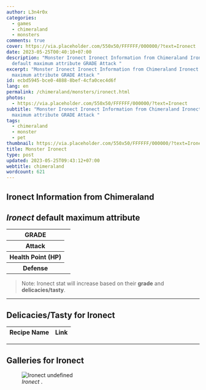 ```yaml
---
author: L3n4r0x
categories:
  - games
  - chimeraland
  - monsters
comments: true
cover: https://via.placeholder.com/550x50/FFFFFF/000000/?text=Ironect
date: 2023-05-25T00:40:10+07:00
description: "Monster Ironect Ironect Information from Chimeraland Ironect
  default maximum attribute GRADE Attack "
excerpt: "Monster Ironect Ironect Information from Chimeraland Ironect default
  maximum attribute GRADE Attack "
id: ecbd5945-bce0-4888-8bef-4cfa0cec4d6f
lang: en
permalink: /chimeraland/monsters/ironect.html
photos:
  - https://via.placeholder.com/550x50/FFFFFF/000000/?text=Ironect
subtitle: "Monster Ironect Ironect Information from Chimeraland Ironect default
  maximum attribute GRADE Attack "
tags:
  - chimeraland
  - monster
  - pet
thumbnail: https://via.placeholder.com/550x50/FFFFFF/000000/?text=Ironect
title: Monster Ironect
type: post
updated: 2023-05-25T09:43:12+07:00
webtitle: chimeraland
wordcount: 621
---
```


<link
  rel="stylesheet"
  href="https://rawcdn.githack.com/dimaslanjaka/Web-Manajemen/870a349/css/bootstrap-5-3-0-alpha3-wrapper.css"
/>
<section id="bootstrap-wrapper">
  <div data-bs-theme="dark">
    <h2>Ironect Information from Chimeraland</h2>
    <h2 id="attribute"><i>Ironect</i> default maximum attribute</h2>
    <div class="row">
      <div class="col mb-2">
        <div class="card">
          <div class="card-body">
            <table>
              <tr>
                <th>GRADE</th>
                <td><br /></td>
              </tr>
              <tr>
                <th>Attack</th>
                <td></td>
              </tr>
              <tr>
                <th>Health Point (HP)</th>
                <td></td>
              </tr>
              <tr>
                <th>Defense</th>
                <td></td>
              </tr>
            </table>
          </div>
        </div>
      </div>
    </div>
    <blockquote class="bd-callout bd-callout-warning">
      Note: Ironect stat will increase based on their <b>grade</b> and
      <b>delicacies/tasty</b>.
    </blockquote>
    <hr />
    <h2 id="delicacies">Delicacies/Tasty for Ironect</h2>
    <div class="card">
      <div class="card-body">
        <div class="table-responsive">
          <table class="table table-striped">
            <thead>
              <tr>
                <th>Recipe Name</th>
                <th>Link</th>
              </tr>
            </thead>
            <tbody></tbody>
          </table>
        </div>
      </div>
    </div>
    <hr />
    <div id="gallery">
      <h2>Galleries for Ironect</h2>
      <div class="row">
        <div class="col-lg-6 col-12">
          <figure>
            <img
              src="https://www.webmanajemen.com/undefined"
              alt="Ironect undefined"
            />
            <figcaption style="word-wrap: break-word">
              <i>Ironect</i> .
            </figcaption>
          </figure>
        </div>
      </div>
    </div>
  </div>
</section>